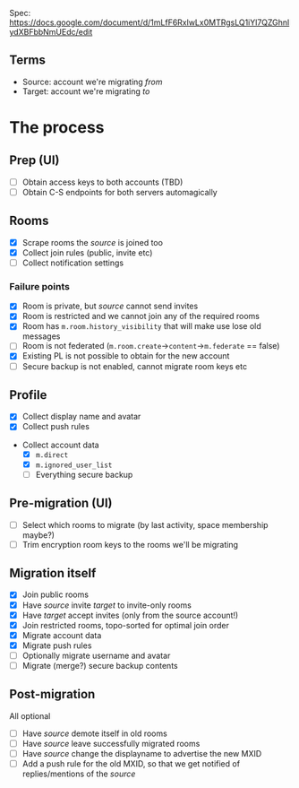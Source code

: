 Spec: https://docs.google.com/document/d/1mLfF6RxlwLx0MTRgsLQ1iYl7QZGhnlydXBFbbNmUEdc/edit

## Terms

- Source: account we're migrating *from*
- Target: account we're migrating *to*

# The process

## Prep (UI)

- [ ] Obtain access keys to both accounts (TBD)
- [ ] Obtain C-S endpoints for both servers automagically

## Rooms

- [x] Scrape rooms the *source* is joined too
- [x] Collect join rules (public, invite etc)
- [ ] Collect notification settings

### Failure points

- [x] Room is private, but *source* cannot send invites
- [x] Room is restricted and we cannot join any of the required rooms
- [x] Room has `m.room.history_visibility` that will make use lose old messages
- [ ] Room is not federated (`m.room.create`->`content`->`m.federate` == false)
- [x] Existing PL is not possible to obtain for the new account
- [ ] Secure backup is not enabled, cannot migrate room keys etc

## Profile

- [x] Collect display name and avatar
- [x] Collect push rules
- Collect account data
  - [x] `m.direct`
  - [x] `m.ignored_user_list`
  - [ ] Everything secure backup

## Pre-migration (UI)

- [ ] Select which rooms to migrate (by last activity, space membership maybe?)
- [ ] Trim encryption room keys to the rooms we'll be migrating
  
## Migration itself

- [x] Join public rooms
- [x] Have *source* invite *target* to invite-only rooms
- [x] Have *target* accept invites (only from the source account!)
- [x] Join restricted rooms, topo-sorted for optimal join order
- [x] Migrate account data
- [x] Migrate push rules
- [ ] Optionally migrate username and avatar
- [ ] Migrate (merge?) secure backup contents

## Post-migration

All optional

- [ ] Have *source* demote itself in old rooms
- [ ] Have *source* leave successfully migrated rooms
- [ ] Have *source* change the displayname to advertise the new MXID
- [ ] Add a push rule for the old MXID, so that we get notified of replies/mentions of the *source*
